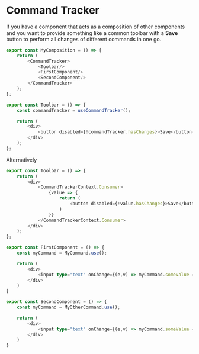 # Command Tracker

If you have a component that acts as a composition of other components and you want to provide
something like a common toolbar with a **Save** button to perform all changes of different commands
in one go.

```typescript
export const MyComposition = () => {
    return (
        <CommandTracker>
            <Toolbar/>
            <FirstComponent/>
            <SecondComponent/>
        </CommandTracker>
    );
};
```


```typescript
export const Toolbar = () => {
    const commandTracker = useCommandTracker();

    return (
        <div>
            <button disabled={!commandTracker.hasChanges}>Save</button>
        </div>
    );
};
```

Alternatively

```typescript
export const Toolbar = () => {
    return (
        <div>
            <CommandTrackerContext.Consumer>
                {value => {
                    return (
                        <button disabled={!value.hasChanges}>Save</button>
                    )
                }}
            </CommandTrackerContext.Consumer>
        </div>
    );
};
```

```typescript
export const FirstComponent = () => {
    const myCommand = MyCommand.use();

    return (
        <div>
            <input type="text" onChange={(e,v) => myCommand.someValue = v; }/>
        </div>
    )
}
```

```typescript
export const SecondComponent = () => {
    const myCommand = MyOtherCommand.use();

    return (
        <div>
            <input type="text" onChange={(e,v) => myCommand.someValue = v; }/>
        </div>
    )
}
```
